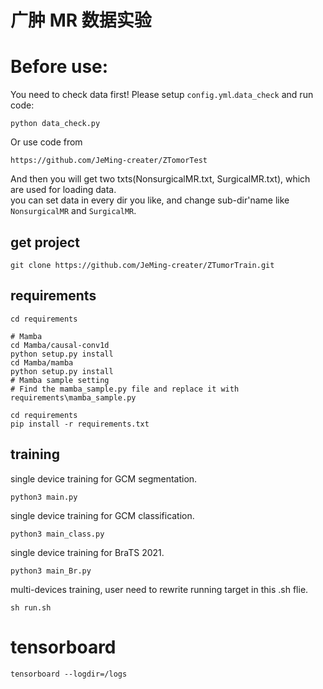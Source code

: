 # 广肿 MR 数据实验

# Before use:
You need to check data first! 
Please setup `config.yml`.`data_check` and run code:<br>
```
python data_check.py
```

Or use code from 

`https://github.com/JeMing-creater/ZTomorTest`

And then you will get two txts(NonsurgicalMR.txt, SurgicalMR.txt), which are used for loading data.
<br>
you can set data in every dir you like, and change sub-dir'name like `NonsurgicalMR` and `SurgicalMR`.

## get project
```
git clone https://github.com/JeMing-creater/ZTumorTrain.git
```

## requirements
```
cd requirements

# Mamba
cd Mamba/causal-conv1d
python setup.py install
cd Mamba/mamba
python setup.py install
# Mamba sample setting
# Find the mamba_sample.py file and replace it with requirements\mamba_sample.py

cd requirements
pip install -r requirements.txt
```

## training
single device training for GCM segmentation.
```
python3 main.py
```
single device training for GCM classification.
```
python3 main_class.py
```
single device training for BraTS 2021.
```
python3 main_Br.py
```
multi-devices training, user need to rewrite running target in this .sh flie.
```
sh run.sh
```

# tensorboard
```
tensorboard --logdir=/logs
```